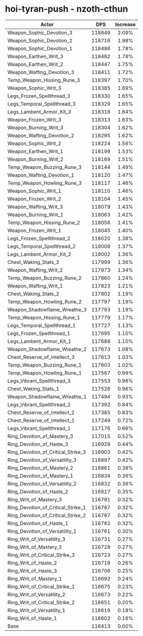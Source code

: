 # hoi-tyran-push - nzoth-cthun
| Actor | DPS | Increase |
|---|:---:|:---:|
|Weapon_Sophic_Devotion_3|118849|2.09%|
|Weapon_Sophic_Devotion_2|118716|1.98%|
|Weapon_Sophic_Devotion_1|118486|1.78%|
|Weapon_Earthen_Writ_3|118482|1.78%|
|Weapon_Earthen_Writ_2|118447|1.75%|
|Weapon_Wafting_Devotion_3|118411|1.72%|
|Temp_Weapon_Hissing_Rune_3|118397|1.70%|
|Weapon_Sophic_Writ_3|118385|1.69%|
|Legs_Frozen_Spellthread_3|118330|1.65%|
|Legs_Temporal_Spellthread_3|118329|1.65%|
|Legs_Lambent_Armor_Kit_3|118318|1.64%|
|Weapon_Frozen_Writ_3|118313|1.63%|
|Weapon_Burning_Writ_3|118304|1.62%|
|Weapon_Wafting_Devotion_2|118295|1.62%|
|Weapon_Sophic_Writ_2|118224|1.56%|
|Weapon_Earthen_Writ_1|118199|1.53%|
|Weapon_Burning_Writ_2|118169|1.51%|
|Temp_Weapon_Buzzing_Rune_3|118144|1.49%|
|Weapon_Wafting_Devotion_1|118120|1.47%|
|Temp_Weapon_Howling_Rune_3|118117|1.46%|
|Weapon_Sophic_Writ_1|118110|1.46%|
|Weapon_Frozen_Writ_2|118104|1.45%|
|Weapon_Wafting_Writ_3|118079|1.43%|
|Weapon_Burning_Writ_1|118063|1.42%|
|Temp_Weapon_Hissing_Rune_2|118056|1.41%|
|Weapon_Frozen_Writ_1|118045|1.40%|
|Legs_Frozen_Spellthread_2|118020|1.38%|
|Legs_Temporal_Spellthread_2|118008|1.37%|
|Legs_Lambent_Armor_Kit_2|118002|1.36%|
|Chest_Waking_Stats_3|117999|1.36%|
|Weapon_Wafting_Writ_2|117973|1.34%|
|Temp_Weapon_Buzzing_Rune_2|117860|1.24%|
|Weapon_Wafting_Writ_1|117823|1.21%|
|Chest_Waking_Stats_2|117802|1.19%|
|Temp_Weapon_Howling_Rune_2|117797|1.19%|
|Weapon_Shadowflame_Wreathe_3|117793|1.19%|
|Temp_Weapon_Hissing_Rune_1|117779|1.17%|
|Legs_Temporal_Spellthread_1|117727|1.13%|
|Legs_Frozen_Spellthread_1|117695|1.10%|
|Legs_Lambent_Armor_Kit_1|117688|1.10%|
|Weapon_Shadowflame_Wreathe_2|117673|1.08%|
|Chest_Reserve_of_Intellect_3|117613|1.03%|
|Temp_Weapon_Buzzing_Rune_1|117603|1.02%|
|Temp_Weapon_Howling_Rune_1|117567|0.99%|
|Legs_Vibrant_Spellthread_3|117553|0.98%|
|Chest_Waking_Stats_1|117526|0.96%|
|Weapon_Shadowflame_Wreathe_1|117494|0.93%|
|Legs_Vibrant_Spellthread_2|117392|0.84%|
|Chest_Reserve_of_Intellect_2|117385|0.83%|
|Chest_Reserve_of_Intellect_1|117249|0.72%|
|Legs_Vibrant_Spellthread_1|117176|0.66%|
|Ring_Devotion_of_Mastery_3|117015|0.52%|
|Ring_Devotion_of_Haste_3|116929|0.44%|
|Ring_Devotion_of_Critical_Strike_3|116903|0.42%|
|Ring_Devotion_of_Versatility_3|116897|0.42%|
|Ring_Devotion_of_Mastery_2|116861|0.38%|
|Ring_Devotion_of_Mastery_1|116834|0.36%|
|Ring_Devotion_of_Versatility_2|116832|0.36%|
|Ring_Devotion_of_Haste_2|116817|0.35%|
|Ring_Writ_of_Mastery_3|116791|0.32%|
|Ring_Devotion_of_Critical_Strike_1|116787|0.32%|
|Ring_Devotion_of_Critical_Strike_2|116787|0.32%|
|Ring_Devotion_of_Haste_1|116782|0.32%|
|Ring_Devotion_of_Versatility_1|116761|0.30%|
|Ring_Writ_of_Versatility_3|116731|0.27%|
|Ring_Writ_of_Mastery_2|116728|0.27%|
|Ring_Writ_of_Critical_Strike_3|116723|0.27%|
|Ring_Writ_of_Haste_2|116718|0.26%|
|Ring_Writ_of_Haste_3|116706|0.25%|
|Ring_Writ_of_Mastery_1|116692|0.24%|
|Ring_Writ_of_Critical_Strike_1|116675|0.23%|
|Ring_Writ_of_Versatility_2|116673|0.22%|
|Ring_Writ_of_Critical_Strike_2|116651|0.20%|
|Ring_Writ_of_Versatility_1|116619|0.18%|
|Ring_Writ_of_Haste_1|116602|0.16%|
|Base|116413|0.00%|
